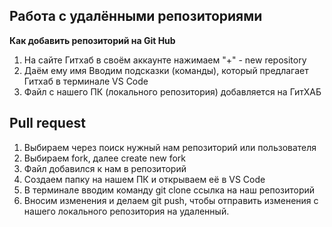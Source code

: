 ## Работа с удалёнными репозиториями

__Как добавить репозиторий на Git Hub__

1. На сайте Гитхаб в своём аккаунте нажимаем "+" - new repository 
2. Даём ему имя 
Вводим подсказки (команды), который предлагает Гитхаб в терминале VS Code 
3. Файл с нашего ПК (локального репозитория) добавляется на ГитХАБ 

## Pull request

1. Выбираем через поиск нужный нам репозиторий или пользователя
2. Выбираем fork, далее create new fork 
3. Файл добавился к нам в репозиторий 
4. Создаем папку на нашем ПК и открываем её в VS Code 
5. В терминале вводим команду git clone ссылка на наш репозиторий 
6. Вносим изменения и делаем git push, чтобы отправить изменения с нашего локального репозитория на удаленный. 

